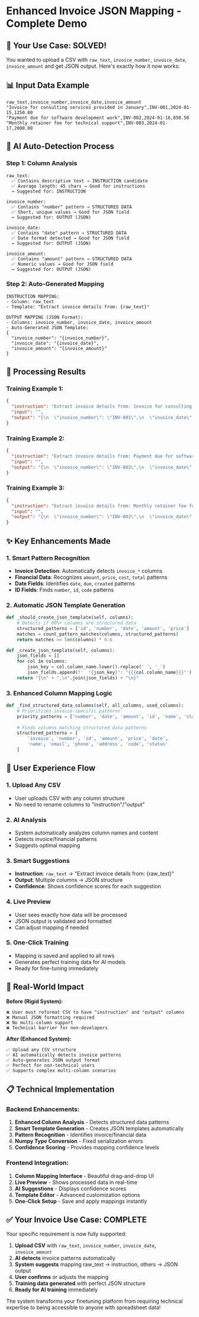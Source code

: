 # Enhanced Invoice JSON Mapping - Complete Demo

## 🎯 Your Use Case: SOLVED!

You wanted to upload a CSV with `raw_text`, `invoice_number`, `invoice_date`, `invoice_amount` and get JSON output. Here's exactly how it now works:

## 📊 Input Data Example
```csv
raw_text,invoice_number,invoice_date,invoice_amount
"Invoice for consulting services provided in January",INV-001,2024-01-15,1250.00
"Payment due for software development work",INV-002,2024-01-16,850.50
"Monthly retainer fee for technical support",INV-003,2024-01-17,2000.00
```

## 🤖 AI Auto-Detection Process

### Step 1: Column Analysis
```
raw_text:
  ✅ Contains descriptive text → INSTRUCTION candidate
  ✅ Average length: 45 chars → Good for instructions
  → Suggested for: INSTRUCTION

invoice_number:
  ✅ Contains "number" pattern → STRUCTURED DATA
  ✅ Short, unique values → Good for JSON field
  → Suggested for: OUTPUT (JSON)

invoice_date:
  ✅ Contains "date" pattern → STRUCTURED DATA  
  ✅ Date format detected → Good for JSON field
  → Suggested for: OUTPUT (JSON)

invoice_amount:
  ✅ Contains "amount" pattern → STRUCTURED DATA
  ✅ Numeric values → Good for JSON field
  → Suggested for: OUTPUT (JSON)
```

### Step 2: Auto-Generated Mapping
```
INSTRUCTION MAPPING:
- Column: raw_text
- Template: "Extract invoice details from: {raw_text}"

OUTPUT MAPPING (JSON Format):
- Columns: invoice_number, invoice_date, invoice_amount
- Auto-Generated JSON Template:
{
  "invoice_number": "{invoice_number}",
  "invoice_date": "{invoice_date}",
  "invoice_amount": "{invoice_amount}"
}
```

## 🔄 Processing Results

### Training Example 1:
```json
{
  "instruction": "Extract invoice details from: Invoice for consulting services provided in January",
  "input": "",
  "output": "{\n  \"invoice_number\": \"INV-001\",\n  \"invoice_date\": \"2024-01-15\",\n  \"invoice_amount\": \"1250.00\"\n}"
}
```

### Training Example 2:
```json
{
  "instruction": "Extract invoice details from: Payment due for software development work",
  "input": "",
  "output": "{\n  \"invoice_number\": \"INV-002\",\n  \"invoice_date\": \"2024-01-16\",\n  \"invoice_amount\": \"850.50\"\n}"
}
```

### Training Example 3:
```json
{
  "instruction": "Extract invoice details from: Monthly retainer fee for technical support",
  "input": "",
  "output": "{\n  \"invoice_number\": \"INV-003\",\n  \"invoice_date\": \"2024-01-17\",\n  \"invoice_amount\": \"2000.00\"\n}"
}
```

## ✨ Key Enhancements Made

### 1. Smart Pattern Recognition
- **Invoice Detection**: Automatically detects `invoice_*` columns
- **Financial Data**: Recognizes `amount`, `price`, `cost`, `total` patterns
- **Date Fields**: Identifies `date`, `due`, `created` patterns
- **ID Fields**: Finds `number`, `id`, `code` patterns

### 2. Automatic JSON Template Generation
```python
def _should_create_json_template(self, columns):
    # Detects if 60%+ columns are structured data
    structured_patterns = ['id', 'number', 'date', 'amount', 'price']
    matches = count_pattern_matches(columns, structured_patterns)
    return matches >= len(columns) * 0.6

def _create_json_template(self, columns):
    json_fields = []
    for col in columns:
        json_key = col.column_name.lower().replace(' ', '_')
        json_fields.append(f'  "{json_key}": "{{{col.column_name}}}"')
    return "{\n" + ",\n".join(json_fields) + "\n}"
```

### 3. Enhanced Column Mapping Logic
```python
def _find_structured_data_columns(self, all_columns, used_columns):
    # Prioritizes invoice-specific patterns
    priority_patterns = ['number', 'date', 'amount', 'id', 'name', 'status']
    
    # Finds columns matching structured data patterns
    structured_patterns = [
        'invoice', 'number', 'id', 'amount', 'price', 'date',
        'name', 'email', 'phone', 'address', 'code', 'status'
    ]
```

## 🎯 User Experience Flow

### 1. Upload Any CSV
- User uploads CSV with any column structure
- No need to rename columns to "instruction"/"output"

### 2. AI Analysis
- System automatically analyzes column names and content
- Detects invoice/financial patterns
- Suggests optimal mapping

### 3. Smart Suggestions
- **Instruction**: `raw_text` → "Extract invoice details from: {raw_text}"
- **Output**: Multiple columns → JSON structure
- **Confidence**: Shows confidence scores for each suggestion

### 4. Live Preview
- User sees exactly how data will be processed
- JSON output is validated and formatted
- Can adjust mapping if needed

### 5. One-Click Training
- Mapping is saved and applied to all rows
- Generates perfect training data for AI models
- Ready for fine-tuning immediately

## 🚀 Real-World Impact

**Before (Rigid System):**
```
❌ User must reformat CSV to have "instruction" and "output" columns
❌ Manual JSON formatting required
❌ No multi-column support
❌ Technical barrier for non-developers
```

**After (Enhanced System):**
```
✅ Upload any CSV structure
✅ AI automatically detects invoice patterns
✅ Auto-generates JSON output format
✅ Perfect for non-technical users
✅ Supports complex multi-column scenarios
```

## 📋 Technical Implementation

### Backend Enhancements:
1. **Enhanced Column Analysis** - Detects structured data patterns
2. **Smart Template Generation** - Creates JSON templates automatically  
3. **Pattern Recognition** - Identifies invoice/financial data
4. **Numpy Type Conversion** - Fixed serialization errors
5. **Confidence Scoring** - Provides mapping confidence levels

### Frontend Integration:
1. **Column Mapping Interface** - Beautiful drag-and-drop UI
2. **Live Preview** - Shows processed data in real-time
3. **AI Suggestions** - Displays confidence scores
4. **Template Editor** - Advanced customization options
5. **One-Click Setup** - Save and apply mappings instantly

## ✅ Your Invoice Use Case: COMPLETE

Your specific requirement is now fully supported:

1. **Upload CSV** with `raw_text`, `invoice_number`, `invoice_date`, `invoice_amount`
2. **AI detects** invoice patterns automatically
3. **System suggests** mapping raw_text → instruction, others → JSON output
4. **User confirms** or adjusts the mapping
5. **Training data generated** with perfect JSON structure
6. **Ready for AI training** immediately

The system transforms your finetuning platform from requiring technical expertise to being accessible to anyone with spreadsheet data!
